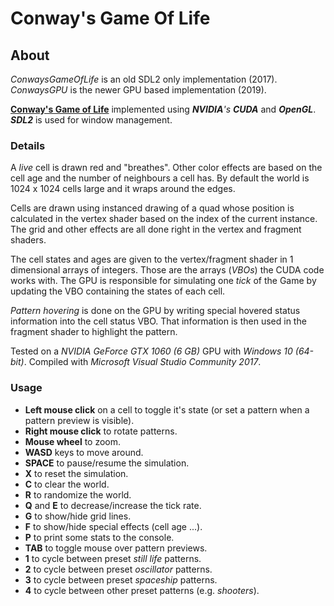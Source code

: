 # Conway's Game Of Life

## About

_ConwaysGameOfLife_ is an old SDL2 only implementation (2017).  
_ConwaysGPU_ is the newer GPU based implementation (2019).  

[**Conway's Game of Life**](https://en.wikipedia.org/wiki/Conway%27s_Game_of_Life) implemented using _**NVIDIA**'s **CUDA**_ and  _**OpenGL**_. _**SDL2**_ is used for window management.

### Details

A _live_ cell is drawn red and "breathes". Other color effects are based on the cell age and the number of neighbours a cell has. By default the world is 1024 x 1024 cells large and it wraps around the edges.

Cells are drawn using instanced drawing of a quad whose position is calculated in the vertex shader based on the index of the current instance. The grid and other effects are all done right in the vertex and fragment shaders.

The cell states and ages are given to the vertex/fragment shader in 1 dimensional arrays of integers. Those are the arrays (_VBOs_) the CUDA code works with. The GPU is responsible for simulating one _tick_ of the Game by updating the VBO containing the states of each cell. 

_Pattern hovering_ is done on the GPU by writing special hovered status information into the cell status VBO. That information is then used in the fragment shader to highlight the pattern.

Tested on a _NVIDIA GeForce GTX 1060 (6 GB)_ GPU with _Windows 10 (64-bit)_. Compiled with _Microsoft Visual Studio Community 2017_.

### Usage
 * **Left mouse click** on a cell to toggle it's state (or set a pattern when a pattern preview is visible).
 * **Right mouse click** to rotate patterns.
 * **Mouse wheel** to zoom.
 * **WASD** keys to move around.
 * **SPACE** to pause/resume the simulation.
 * **X** to reset the simulation.
 * **C** to clear the world.
 * **R** to randomize the world.
 * **Q** and **E** to decrease/increase the tick rate.
 * **G** to show/hide grid lines.
 * **F** to show/hide special effects (cell age ...).
 * **P** to print some stats to the console.
 * **TAB** to toggle mouse over pattern previews.
 * **1** to cycle between preset _still life_ patterns.
 * **2** to cycle between preset _oscillator_ patterns.
 * **3** to cycle between preset _spaceship_ patterns.
 * **4** to cycle between other preset patterns (e.g. _shooters_).